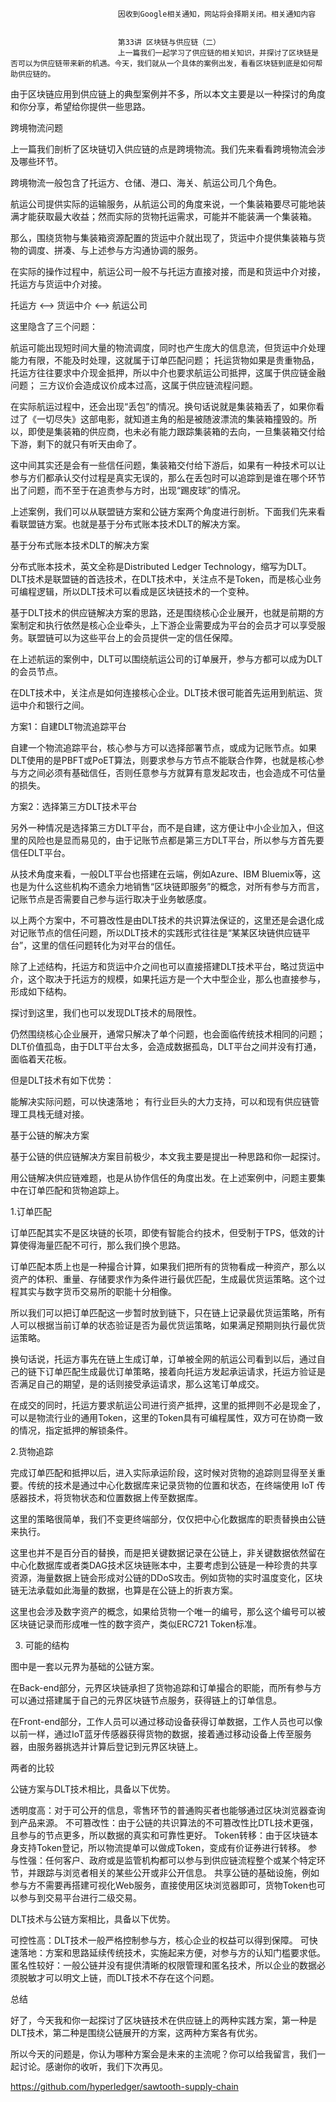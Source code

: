 
                            
                            因收到Google相关通知，网站将会择期关闭。相关通知内容
                            
                            
                            第33讲 区块链与供应链（二）
                            上一篇我们一起学习了供应链的相关知识，并探讨了区块链是否可以为供应链带来新的机遇。今天，我们就从一个具体的案例出发，看看区块链到底是如何帮助供应链的。

由于区块链应用到供应链上的典型案例并不多，所以本文主要是以一种探讨的角度和你分享，希望给你提供一些思路。

跨境物流问题

上一篇我们剖析了区块链切入供应链的点是跨境物流。我们先来看看跨境物流会涉及哪些环节。

跨境物流一般包含了托运方、仓储、港口、海关、航运公司几个角色。

航运公司提供实际的运输服务，从航运公司的角度来说，一个集装箱要尽可能地装满才能获取最大收益；然而实际的货物托运需求，可能并不能装满一个集装箱。

那么，围绕货物与集装箱资源配置的货运中介就出现了，货运中介提供集装箱与货物的调度、拼凑、与上述参与方沟通协调的服务。

在实际的操作过程中，航运公司一般不与托运方直接对接，而是和货运中介对接，托运方与货运中介对接。

 托运方 <--> 货运中介 <--> 航运公司


这里隐含了三个问题：


航运可能出现短时间大量的物流调度，同时也产生庞大的信息流，但货运中介处理能力有限，不能及时处理，这就属于订单匹配问题；
托运货物如果是贵重物品，托运方往往要求中介现金抵押，所以中介也要求航运公司抵押，这属于供应链金融问题；
三方议价会造成议价成本过高，这属于供应链流程问题。


在实际航运过程中，还会出现“丢包”的情况。换句话说就是集装箱丢了，如果你看过了《一切尽失》这部电影，就知道主角的船是被随波漂流的集装箱撞毁的。所以，即使是集装箱的供应商，也未必有能力跟踪集装箱的去向，一旦集装箱交付给下游，剩下的就只有听天由命了。

这中间其实还是会有一些信任问题，集装箱交付给下游后，如果有一种技术可以让参与方们都承认交付过程是真实无误的，那么在丢包时可以追踪到是谁在哪个环节出了问题，而不至于在追责参与方时，出现“踢皮球”的情况。

上述案例，我们可以从联盟链方案和公链方案两个角度进行剖析。下面我们先来看看联盟链方案。也就是基于分布式账本技术DLT的解决方案。

基于分布式账本技术DLT的解决方案

分布式账本技术，英文全称是Distributed Ledger Technology，缩写为DLT。DLT技术是联盟链的首选技术，在DLT技术中，关注点不是Token，而是核心业务可编程逻辑，所以DLT技术可以看成是区块链技术的一个变种。

基于DLT技术的供应链解决方案的思路，还是围绕核心企业展开，也就是前期的方案制定和执行依然是核心企业牵头，上下游企业需要成为平台的会员才可以享受服务。联盟链可以为这些平台上的会员提供一定的信任保障。

在上述航运的案例中，DLT可以围绕航运公司的订单展开，参与方都可以成为DLT的会员节点。



在DLT技术中，关注点是如何连接核心企业。DLT技术很可能首先运用到航运、货运中介和银行之间。

方案1：自建DLT物流追踪平台

自建一个物流追踪平台，核心参与方可以选择部署节点，或成为记账节点。如果DLT使用的是PBFT或PoET算法，则要求参与方节点不能联合作弊，也就是核心参与方之间必须有基础信任，否则任意参与方就算有意发起攻击，也会造成不可估量的损失。

方案2：选择第三方DLT技术平台

另外一种情况是选择第三方DLT平台，而不是自建，这方便让中小企业加入，但这里的风险也是显而易见的，由于记账节点都是第三方DLT平台，所以参与方首先要信任DLT平台。

从技术角度来看，一般DLT平台也搭建在云端，例如Azure、IBM Bluemix等，这也是为什么这些机构不遗余力地销售“区块链即服务”的概念，对所有参与方而言，记账节点是否需要自己参与运行取决于业务敏感度。

以上两个方案中，不可篡改性是由DLT技术的共识算法保证的，这里还是会退化成对记账节点的信任问题，所以DLT技术的实践形式往往是“某某区块链供应链平台”，这里的信任问题转化为对平台的信任。

除了上述结构，托运方和货运中介之间也可以直接搭建DLT技术平台，略过货运中介，这个取决于托运方的规模，如果托运方是一个大中型企业，那么也直接参与，形成如下结构。



探讨到这里，我们也可以发现DLT技术的局限性。


仍然围绕核心企业展开，通常只解决了单个问题，也会面临传统技术相同的问题；
DLT价值孤岛，由于DLT平台太多，会造成数据孤岛，DLT平台之间并没有打通，面临着天花板。


但是DLT技术有如下优势：


能解决实际问题，可以快速落地；
有行业巨头的大力支持，可以和现有供应链管理工具栈无缝对接。


基于公链的解决方案

基于公链的供应链解决方案目前极少，本文我主要是提出一种思路和你一起探讨。

用公链解决供应链难题，也是从协作信任的角度出发。在上述案例中，问题主要集中在订单匹配和货物追踪上。

1.订单匹配

订单匹配其实不是区块链的长项，即使有智能合约技术，但受制于TPS，低效的计算使得海量匹配不可行，那么我们换个思路。

订单匹配本质上也是一种撮合计算，如果我们把所有的货物看成一种资产，那么以资产的体积、重量、存储要求作为条件进行最优匹配，生成最优货运策略。这个过程其实与数字货币交易所的职能十分相像。

所以我们可以把订单匹配这一步暂时放到链下，只在链上记录最优货运策略，所有人可以根据当前订单的状态验证是否为最优货运策略，如果满足预期则执行最优货运策略。

换句话说，托运方事先在链上生成订单，订单被全网的航运公司看到以后，通过自己的链下订单匹配生成最优订单策略，接着向托运方发起承运请求，托运方验证是否满足自己的期望，是的话则接受承运请求，那么这笔订单成交。

在成交的同时，托运方要求航运公司进行资产抵押，这里的抵押则不必是现金了，可以是物流行业的通用Token，这里的Token具有可编程属性，双方可在协商一致的情况，指定抵押的解锁条件。

2.货物追踪

完成订单匹配和抵押以后，进入实际承运阶段，这时候对货物的追踪则显得至关重要。传统的技术是通过中心化数据库来记录货物的位置和状态，在终端使用 IoT 传感器技术，将货物状态和位置数据上传至数据库。

这里的策略很简单，我们不变更终端部分，仅仅把中心化数据库的职责替换由公链来执行。

这里也并不是百分百的替换，而是把关键数据记录在公链上，非关键数据依然留在中心化数据库或者类DAG技术区块链账本中，主要考虑到公链是一种珍贵的共享资源，海量数据上链会形成对公链的DDoS攻击。例如货物的实时温度变化，区块链无法承载如此海量的数据，也算是在公链上的折衷方案。

这里也会涉及数字资产的概念，如果给货物一个唯一的编号，那么这个编号可以被区块链记录而形成唯一性的数字资产，类似ERC721 Token标准。

3. 可能的结构

图中是一套以元界为基础的公链方案。



在Back-end部分，元界区块链承担了货物追踪和订单撮合的职能，而所有参与方可以通过搭建属于自己的元界区块链节点服务，获得链上的订单信息。

在Front-end部分，工作人员可以通过移动设备获得订单数据，工作人员也可以像以前一样，通过IoT蓝牙传感器获得货物的数据，接着通过移动设备上传至服务器，由服务器挑选并计算后登记到元界区块链上。

两者的比较

公链方案与DLT技术相比，具备以下优势。


透明度高：对于可公开的信息，零售环节的普通购买者也能够通过区块浏览器查询到产品来源。
不可篡改性：由于公链的共识算法的不可篡改性比DTL技术更强，且参与的节点更多，所以数据的真实和可靠性更好。
Token转移：由于区块链本身支持Token登记，所以物流提单可以做成Token，变成有价证券进行转移。
参与性强：任何客户、政府或是监管机构都可以参与到供应链流程整个或某个特定环节，并跟踪与浏览者相关的某些公开或非公开信息。
共享公链的基础设施，例如参与方不需要再搭建可视化Web服务，直接使用区块浏览器即可，货物Token也可以参与到交易平台进行二级交易。


DLT技术与公链方案相比，具备以下优势。


可控性高：DLT技术一般严格控制参与方，核心企业的权益可以得到保障。
可快速落地：方案和思路延续传统技术，实施起来方便，对参与方的认知门槛要求低。
匿名性较好：一般公链并没有提供清晰的权限管理和匿名技术，所以企业的数据必须脱敏才可以明文上链，而DLT技术不存在这个问题。


总结

好了，今天我和你一起探讨了区块链技术在供应链上的两种实践方案，第一种是DLT技术，第二种是围绕公链展开的方案，这两种方案各有优劣。

所以今天的问题是，你认为哪种方案会是未来的主流呢？你可以给我留言，我们一起讨论。感谢你的收听，我们下次再见。

https://github.com/hyperledger/sawtooth-supply-chain

                        
                        
                            